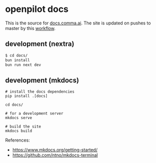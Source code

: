 # openpilot docs

This is the source for [docs.comma.ai](https://docs.comma.ai).
The site is updated on pushes to master by this [workflow](../.github/workflows/docs.yaml).

## development (nextra)

```bash
$ cd docs/
bun install
bun run next dev
```

## development (mkdocs)
```
# install the docs dependencies
pip install .[docs]

cd docs/

# for a development server
mkdocs serve

# build the site
mkdocs build
```

References:
* https://www.mkdocs.org/getting-started/
* https://github.com/ntno/mkdocs-terminal
